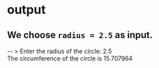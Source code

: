# output

## We choose `radius = 2.5` as input.

-- > Enter the radius of the circle: 2.5  
The circumference of the circle is 15.707964
